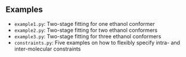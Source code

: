 ## Examples
- `example1.py`: Two-stage fitting for one ethanol conformer
- `example2.py`: Two-stage fitting for two ethanol conformers
- `example3.py`: Two-stage fitting for three ethanol conformers
- `constraints.py`: Five examples on how to flexibly specify intra- and inter-molecular constraints
